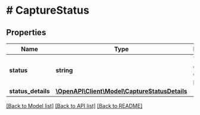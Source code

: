 # # CaptureStatus

## Properties

Name | Type | Description | Notes
------------ | ------------- | ------------- | -------------
**status** | **string** | The status of the captured payment. | [optional] [readonly]
**status_details** | [**\OpenAPI\Client\Model\CaptureStatusDetails**](CaptureStatusDetails.md) |  | [optional]

[[Back to Model list]](../../README.md#models) [[Back to API list]](../../README.md#endpoints) [[Back to README]](../../README.md)
